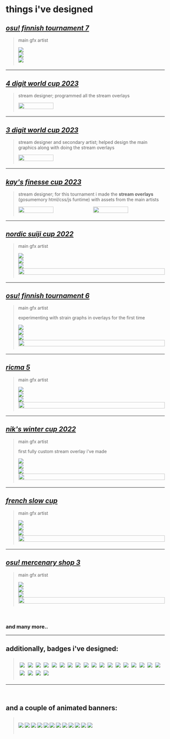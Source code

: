 # things i've designed

## [*osu! finnish tournament 7*](https://osu.ppy.sh/community/forums/topics/1794075)

> main gfx artist
><div style="display: flex; padding-bottom: 2%; flex-wrap: wrap;"><div style="width: 49%; margin-right: 2%; display: flex; flex-direction: column; justify-content: space-between; float: left;"><img src="https://cdn.discordapp.com/attachments/638414140393652224/1130161319669137549/main.png"><img src="https://cdn.discordapp.com/attachments/638414140393652224/1130161389089071265/subh-info.png"><img src="https://cdn.discordapp.com/attachments/638414140393652224/1130161389361709147/subh-rules.png"></div>

---

## [*4 digit world cup 2023*](https://osu.ppy.sh/community/forums/topics/1761090)

> stream designer; programmed all the stream overlays
>
><div style="display: flex; padding-bottom: 2%;"><img style="width: 49%; margin-right: 2%;" src="https://cdn.discordapp.com/attachments/638414140393652224/1130495049893945455/image.png"></div>

---

## [*3 digit world cup 2023*](https://osu.ppy.sh/community/forums/topics/1723055)

> stream designer and secondary artist; helped design the main graphics along with doing the stream overlays
>
><div style="display: flex; padding-bottom: 2%;"><img style="width: 49%; margin-right: 2%;" src="https://cdn.discordapp.com/attachments/638414140393652224/1130494845740404848/image.png"></div>

---

## [*kay's finesse cup 2023*](https://osu.ppy.sh/community/forums/topics/1719000)

> stream designer; for this tournament i made the **stream overlays** (gosumemory html/css/js funtime) with assets from the main artists
>
><div style="display: flex; padding-bottom: 2%;"><img style="width: 49%; margin-right: 2%;" src="https://shdewz.s-ul.eu/ZI7KvWwW.jpg"><img style="width: 49%" src="https://shdewz.s-ul.eu/YYfHGXY6.jpg"></div>

---

## [*nordic suiji cup 2022*](https://osu.ppy.sh/community/forums/topics/1664879)

> main gfx artist
><div style="display: flex; padding-bottom: 2%; flex-wrap: wrap;"><div style="width: 49%; margin-right: 2%; display: flex; flex-direction: column; justify-content: space-between; float: left;"><img src="https://cdn.discordapp.com/attachments/684755267564339210/1030430118201528370/main.png"><img src="https://cdn.discordapp.com/attachments/684755267564339210/1030446914866516069/header-info.png"><img src="https://cdn.discordapp.com/attachments/684755267564339210/1030446916271624212/header-schedule.png"></div><img style="width: 100%" src="https://shdewz.s-ul.eu/UWnirslC.jpg"></div>

---

## [*osu! finnish tournament 6*](https://osu.ppy.sh/community/forums/topics/1618530)

> main gfx artist
> 
> experimenting with strain graphs in overlays for the first time
><div style="display: flex; padding-bottom: 2%; flex-wrap: wrap;"><div style="width: 49%; margin-right: 2%; display: flex; flex-direction: column; justify-content: space-between;"><img src="https://cdn.discordapp.com/attachments/638414140393652224/1084087887827578930/main.png"><img src="https://cdn.discordapp.com/attachments/638414140393652224/1084087887584301156/sub_info.png"><img src="https://cdn.discordapp.com/attachments/638414140393652224/1084087888104411236/schedule.png"></div><img style="width: 100%" src="https://cdn.discordapp.com/attachments/638414140393652224/1084088141708795924/oft6.png"></div>

---

## [*ricma 5*](https://osu.ppy.sh/community/forums/topics/1564612)

> main gfx artist
><div style="display: flex; padding-bottom: 2%; flex-wrap: wrap;"><div style="width: 47%; margin-right: 2%; display: flex; flex-direction: column; justify-content: space-between;"><img src="https://cdn.discordapp.com/attachments/619556732699672586/967747911289020456/main2.png"><img src="https://cdn.discordapp.com/attachments/619556732699672586/963711791169409035/subheader-information.png"><img src="https://cdn.discordapp.com/attachments/619556732699672586/963711791618207744/subheader-schedule.png"></div><img style="width: 100%" src="https://cdn.discordapp.com/attachments/619556732699672586/977296759334248548/stream.png"></div>

---

## [*nik's winter cup 2022*](https://osu.ppy.sh/community/forums/topics/1473140)

> main gfx artist
> 
> first fully custom stream overlay i've made
><div style="display: flex; padding-bottom: 2%; flex-wrap: wrap;"><div style="width: 44%; margin-right: 2%; display: flex; flex-direction: column; justify-content: space-between;"><img src="https://cdn.discordapp.com/attachments/684755267564339210/914208727173832714/prototype2-7-cc.png"><img src="https://cdn.discordapp.com/attachments/684755267564339210/914208481572171777/header-cc-info.png"><img src="https://cdn.discordapp.com/attachments/684755267564339210/914208482276810762/header-cc-schedule.png"></div><img style="width: 100%" src="https://shdewz.s-ul.eu/t62L1iv7.jpg"></div>

---

## [*french slow cup*](https://osu.ppy.sh/community/forums/topics/1444186)

> main gfx artist
><div style="display: flex; padding-bottom: 2%; flex-wrap: wrap;"><div style="width: 44%; margin-right: 2%; display: flex; flex-direction: column; justify-content: space-between;"><img src="https://cdn.discordapp.com/attachments/681793282874933258/896806230792732742/banner_2.png"><img src="https://cdn.discordapp.com/attachments/638414140393652224/1084090435095515207/header-info.png"><img src="https://cdn.discordapp.com/attachments/638414140393652224/1084090434835451914/header-schedule.png"></div><img style="width: 100%" src="https://shdewz.s-ul.eu/ZbvByAXP.jpg"></div>

---

## [*osu! mercenary shop 3*](https://osu.ppy.sh/community/forums/topics/1341640)

> main gfx artist
><div style="display: flex; padding-bottom: 2%; flex-wrap: wrap;"><div style="width: 49%; margin-right: 2%; display: flex; flex-direction: column; justify-content: space-between;"><img src="https://cdn.discordapp.com/attachments/716949454414020634/850734511791931402/banner3-1.png"><img src="https://cdn.discordapp.com/attachments/638414140393652224/1084092669434806402/header-information.png"><img src="https://cdn.discordapp.com/attachments/638414140393652224/1084092669757755512/header-schedule.png"></div><img style="width: 100%" src="https://shdewz.s-ul.eu/JyPWjd4D.jpg"></div>
<br>

### and many more..

---

## additionally, badges i've designed:

><div style="width: 100%; padding: 2% 0; display: flex; flex-wrap: wrap;"><a style="margin: 1%;" href="https://osu.ppy.sh/community/forums/topics/1651332"><img src="https://assets.ppy.sh/profile-badges/tbd-2022@2x.png"></a><a style="margin: 1%;" href="https://osu.ppy.sh/community/forums/topics/1664879"><img src="https://assets.ppy.sh/profile-badges/nsc-2022@2x.png"></a><a style="margin: 1%;" href="https://osu.ppy.sh/community/forums/topics/1604003"><img src="https://assets.ppy.sh/profile-badges/kackner-2022@2x.png"></a><a style="margin: 1%;" href="https://osu.ppy.sh/community/forums/topics/1618530"><img src="https://assets.ppy.sh/profile-badges/ofint-2022@2x.png"></a><a style="margin: 1%;" href="https://osu.ppy.sh/community/forums/topics/1587114"><img src="https://assets.ppy.sh/profile-badges/dachc-2022@2x.png"></a><a style="margin: 1%;" href="https://osu.ppy.sh/community/forums/topics/1571629"><img src="https://assets.ppy.sh/profile-badges/aess2-2022@2x.png"></a><a style="margin: 1%;" href="https://osu.ppy.sh/community/forums/topics/1569884"><img src="https://assets.ppy.sh/profile-badges/fst-2022@2x.png"></a><a style="margin: 1%;" href="https://osu.ppy.sh/community/forums/topics/1564612"><img src="https://assets.ppy.sh/profile-badges/ricma5-2022@2x.png"></a><a style="margin: 1%;" href="https://osu.ppy.sh/community/forums/topics/1523028"><img src="https://assets.ppy.sh/profile-badges/bsf-2022@2x.png"></a><a style="margin: 1%;" href="https://osu.ppy.sh/community/forums/topics/1482675"><img src="https://assets.ppy.sh/profile-badges/omf-t1-2022@2x.png"></a><a style="margin: 1%;" href="https://osu.ppy.sh/community/forums/topics/1482675"><img src="https://assets.ppy.sh/profile-badges/omf-t2-2022@2x.png"></a><a style="margin: 1%;" href="https://osu.ppy.sh/community/forums/topics/1473140"><img src="https://assets.ppy.sh/profile-badges/nwc-2022@2x.png"></a><a style="margin: 1%;" href="https://osu.ppy.sh/community/forums/topics/1468121"><img src="https://assets.ppy.sh/profile-badges/tbec-2022@2x.png"></a><a style="margin: 1%;" href="https://osu.ppy.sh/community/forums/topics/1444186"><img src="https://assets.ppy.sh/profile-badges/fscs-2022@2x.png"></a><a style="margin: 1%;" href="https://osu.ppy.sh/community/forums/topics/1341640"><img src="https://assets.ppy.sh/profile-badges/oms3-t1-2021@2x.png"></a><a style="margin: 1%;" href="https://osu.ppy.sh/community/forums/topics/1341640"><img src="https://assets.ppy.sh/profile-badges/oms3-t2-2021@2x.png"></a><a style="margin: 1%;" href="https://osu.ppy.sh/community/forums/topics/1386403"><img src="https://assets.ppy.sh/profile-badges/sat2-2021@2x.png"></a><a style="margin: 1%;" href="https://osu.ppy.sh/community/forums/topics/1286344"><img src="https://assets.ppy.sh/profile-badges/oet2-2021@2x.png"></a><a style="margin: 1%;" href="https://osu.ppy.sh/community/forums/topics/1313956"><img src="https://assets.ppy.sh/profile-badges/fdc2-2021@2x.png"></a><a style="margin: 1%;" href="https://osu.ppy.sh/community/forums/topics/1215072"><img src="https://assets.ppy.sh/profile-badges/oit-2021@2x.png"></a><a style="margin: 1%;" href="https://osu.ppy.sh/community/forums/topics/1234473"><img src="https://assets.ppy.sh/profile-badges/aki2-2021@2x.png"></a><a style="margin: 1%;" href="https://osu.ppy.sh/community/forums/topics/1055662"><img src="https://assets.ppy.sh/profile-badges/hrcw-2020@2x.png"></a></div>
---
<br>

## and a couple of animated banners:

><br><img src="https://cdn.discordapp.com/attachments/638414140393652224/1118253540587077895/bdt_banner_1.gif">
><img src="https://cdn.discordapp.com/attachments/638414140393652224/1017037681638785135/fdc_banner_1.gif">
><img src="https://cdn.discordapp.com/attachments/638414140393652224/1040643461004656701/banner1.gif">
><img src="https://cdn.discordapp.com/attachments/265497141013643276/880929972297023517/oms-t1-1.gif">
><img src="https://cdn.discordapp.com/attachments/638414140393652224/1084102860846931978/dach_banner_1.gif">
><img src="https://cdn.discordapp.com/attachments/638414140393652224/1084102946742079618/nsc_banner_1.gif">
><img src="https://cdn.discordapp.com/attachments/638414140393652224/1084103105748152400/banner-1.gif">
><img src="https://cdn.discordapp.com/attachments/638414140393652224/1084103248396439674/3wc2022_banner_1st.gif">
><img src="https://shdewz.s-ul.eu/1W3mAa2I.gif">
><img src="https://cdn.discordapp.com/attachments/638414140393652224/1084103926699262022/oet-banner-1.gif">
><img src="https://cdn.discordapp.com/attachments/638414140393652224/1084103611967082528/est-banner-1.gif">
><img src="https://cdn.discordapp.com/attachments/638414140393652224/1084103997364916265/first.gif">
><br>
><br>
